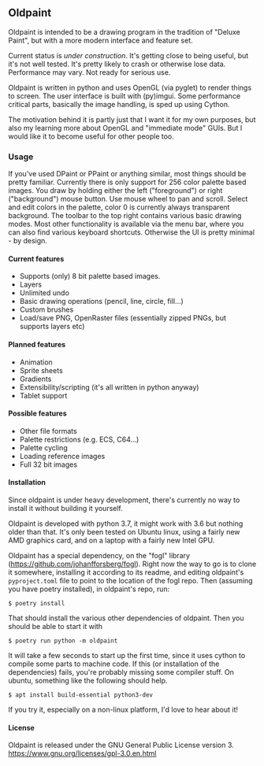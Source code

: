 ## Oldpaint ###

Oldpaint is intended to be a drawing program in the tradition of "Deluxe Paint", but with a more modern interface and feature set.

Current status is *under construction*. It's getting close to being useful, but it's not well tested. It's pretty likely to crash or otherwise lose data. Performance may vary. Not ready for serious use.

Oldpaint is written in python and uses OpenGL (via pyglet) to render things to screen. The user interface is built with (py)imgui. Some performance critical parts, basically the image handling, is sped up using Cython.

The motivation behind it is partly just that I want it for my own purposes, but also my learning more about OpenGL and "immediate mode" GUIs. But I would like it to become useful for other people too.


### Usage ##

If you've used DPaint or PPaint or anything similar, most things should be pretty familiar. Currently there is only support for 256 color palette based images. You draw by holding either the left ("foreground") or right ("background") mouse button. Use mouse wheel to pan and scroll. Select and edit colors in the palette, color 0 is currently always transparent background. The toolbar to the top right contains various basic drawing modes. Most other functionality is available via the menu bar, where you can also find various keyboard shortcuts. Otherwise the UI is pretty minimal - by design.


#### Current features ####
- Supports (only) 8 bit palette based images.
- Layers
- Unlimited undo
- Basic drawing operations (pencil, line, circle, fill...)
- Custom brushes
- Load/save PNG, OpenRaster files (essentially zipped PNGs, but supports layers etc)


#### Planned features ####
- Animation
- Sprite sheets
- Gradients
- Extensibility/scripting (it's all written in python anyway)
- Tablet support


#### Possible features ####
- Other file formats
- Palette restrictions (e.g. ECS, C64...)
- Palette cycling
- Loading reference images
- Full 32 bit images


#### Installation ####

Since oldpaint is under heavy development, there's currently no way to install it without building it yourself.

Oldpaint is developed with python 3.7, it might work with 3.6 but nothing older than that. It's only been tested on Ubuntu linux, using a fairly new AMD graphics card, and on a laptop with a fairly new Intel GPU.

Oldpaint has a special dependency, on the "fogl" library (https://github.com/johanfforsberg/fogl). Right now the way to go is to clone it somewhere, installing it according to its readme, and editing oldpaint's `pyproject.toml` file to point to the location of the fogl repo. Then (assuming you have poetry installed), in oldpaint's repo, run:

    $ poetry install
    
That should install the various other dependencies of oldpaint. Then you should be able to start it with

    $ poetry run python -m oldpaint
    
It will take a few seconds to start up the first time, since it uses cython to compile some parts to machine code. If this (or installation of the dependencies) fails, you're probably missing some compiler stuff. On ubuntu, something like the following should help.
    
    $ apt install build-essential python3-dev
    
If you try it, especially on a non-linux platform, I'd love to hear about it!


#### License ####

Oldpaint is released under the GNU General Public License version 3. https://www.gnu.org/licenses/gpl-3.0.en.html
